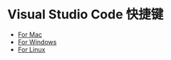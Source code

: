 # Visual Studio Code 快捷键

* [For Mac](VS_Code_Mac.md)
* [For Windows](VS_Code_Windows.md)
* [For Linux](VS_Code_Linux.md)
